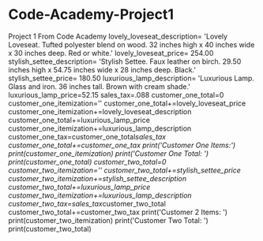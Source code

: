 # Code-Academy-Project1
Project 1 From Code Academy
lovely_loveseat_description= 'Lovely Loveseat. Tufted polyester blend on wood. 32 inches high x 40 inches wide x 30 inches deep. Red or white.'
lovely_loveseat_price= 254.00
stylish_settee_description= 'Stylish Settee. Faux leather on birch. 29.50 inches high x 54.75 inches wide x 28 inches deep. Black.'
stylish_settee_price= 180.50
luxurious_lamp_description= 'Luxurious Lamp. Glass and iron. 36 inches tall. Brown with cream shade.'
luxurious_lamp_price=52.15
sales_tax=.088
customer_one_total=0
customer_one_itemization=''
customer_one_total+=lovely_loveseat_price
customer_one_itemization+=lovely_loveseat_description
customer_one_total+=luxurious_lamp_price
customer_one_itemization+=luxurious_lamp_description
customer_one_tax=customer_one_total*sales_tax
customer_one_total+=customer_one_tax
print('Customer One Items:')
print(customer_one_itemization)
print('Customer One Total: ')
print(customer_one_total)
customer_two_total=0
customer_two_itemization=''
customer_two_total+=stylish_settee_price
customer_two_itemization+=stylish_settee_description
customer_two_total+=luxurious_lamp_price
customer_two_itemization+=luxurious_lamp_description
customer_two_tax=sales_tax*customer_two_total
customer_two_total+=customer_two_tax
print('Customer 2 Items: ')
print(customer_two_itemization)
print('Customer Two Total: ')
print(customer_two_total)
